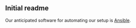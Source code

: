 ## Initial readme
Our anticipated software for automating our setup is [Ansible](http://docs.ansible.com/ansible/intro_installation.html).

